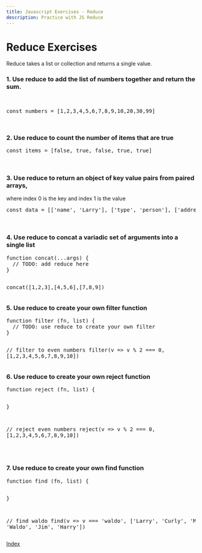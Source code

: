 ```yaml
---
title: Javascript Exercises - Reduce
description: Practice with JS Reduce
---
```


<script src="https://embed.runkit.com"></script>
<script src="script.js"></script>

# Reduce Exercises

Reduce takes a list or collection and returns a single value.

### 1. Use reduce to add the list of numbers together and return the sum.

<div class="runkit">
<pre>

const numbers = [1,2,3,4,5,6,7,8,9,10,20,30,99]

</pre>
</div>

### 2. Use reduce to count the number of items that are true

<div class="runkit">
  <pre>
const items = [false, true, false, true, true]

  </pre>
</div>

### 3. Use reduce to return an object of key value pairs from paired arrays,
where index 0 is the key and index 1 is the value

<div class="runkit">
  <pre>
const data = [['name', 'Larry'], ['type', 'person'], ['address', '123 Main Street']]

  </pre>
</div>

### 4. Use reduce to concat a variadic set of arguments into a single list

<div class="runkit">
  <pre>
function concat(...args) {
  // TODO: add reduce here
}

concat([1,2,3],[4,5,6],[7,8,9])
  </pre>
</div>

### 5. Use reduce to create your own filter function

<div class="runkit">
  <pre>
function filter (fn, list) {
  // TODO: use reduce to create your own filter
}

// filter to even numbers
filter(v => v % 2 === 0, [1,2,3,4,5,6,7,8,9,10])
  </pre>
</div>

### 6. Use reduce to create your own reject function

<div class="runkit">
  <pre>
function reject (fn, list) {

}

// reject even numbers
reject(v => v % 2 === 0, [1,2,3,4,5,6,7,8,9,10])

  </pre>
</div>

### 7. Use reduce to create your own find function

<div class="runkit">
  <pre>
function find (fn, list) {

}

// find waldo
find(v => v === 'waldo', ['Larry', 'Curly', 'Moe', 'Waldo', 'Jim', 'Harry'])
  </pre>
</div>


[Index](/)
